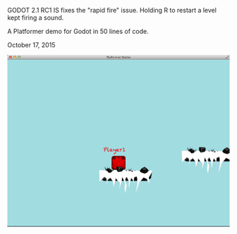 GODOT 2.1 RC1 IS fixes the "rapid fire" issue. Holding R to restart a level kept firing a sound.

A Platformer demo for Godot in 50 lines of code.

October 17, 2015

![](platformer.png)
